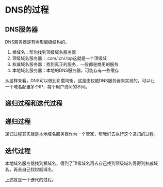 # DNS的过程

## DNS服务器

DNS服务器是有树形层级结构的。

1. 根域名：帮你找到顶级域名服务器
2. 顶级域名服务器：.com/.cn/.top这就是一个顶级域
3. 权威域名服务器：找到真正的服务，一般都是商用的服务
4. 本地域名服务器：本地的DNS服务器，可能存有一些缓存

从这样来看，DNS可以做到负载均衡。这是由权威DNS服务器来实现的，可以让一个域名配置多个IP，每个用户访问的不同。
## 递归过程和迭代过程

## 递归过程
递归过程其实就是本地域名服务器作为一个管家，帮我们去执行这个递归的过程。

## 迭代过程
本地域名服务器找到根域名，得到了顶级域名再去自己找到顶级域名再得到权威域名，再去自己找权威域名。

上述就是一个迭代的过程。